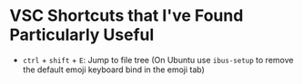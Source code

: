 # VSC Shortcuts that I've Found Particularly Useful

- `ctrl` + `shift` + `E`: Jump to file tree (On Ubuntu use `ibus-setup` to remove the default emoji keyboard bind in the emoji tab)
